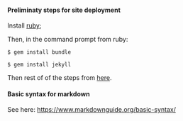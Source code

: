 
#### Preliminaty steps for site deployment

Install [ruby](https://www.ruby-lang.org/en/documentation/installation/);

Then, in the command prompt from ruby:

`$ gem install bundle`

`$ gem install jekyll`

Then rest of of the steps from [here](https://docs.github.com/en/pages/setting-up-a-github-pages-site-with-jekyll/creating-a-github-pages-site-with-jekyll).

#### Basic syntax for markdown

See here: https://www.markdownguide.org/basic-syntax/
